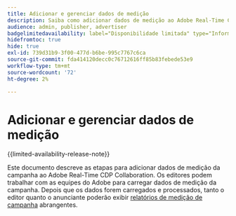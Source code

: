 ```yaml
---
title: Adicionar e gerenciar dados de medição
description: Saiba como adicionar dados de medição ao Adobe Real-Time CDP Collaboration.
audience: admin, publisher, advertiser
badgelimitedavailability: label="Disponibilidade limitada" type="Informative" url="https://helpx.adobe.com/br/legal/product-descriptions/real-time-customer-data-platform-collaboration.html newtab=true"
hidefromtoc: true
hide: true
exl-id: 739d31b9-3f00-477d-b6be-995c7767c6ca
source-git-commit: fda414120decc0c76712616ff85b83febede53e9
workflow-type: tm+mt
source-wordcount: '72'
ht-degree: 2%

---
```


# Adicionar e gerenciar dados de medição

{{limited-availability-release-note}}

Este documento descreve as etapas para adicionar dados de medição da campanha ao Adobe Real-Time CDP Collaboration. Os editores podem trabalhar com as equipes do Adobe para carregar dados de medição da campanha. Depois que os dados forem carregados e processados, tanto o editor quanto o anunciante poderão exibir [relatórios de medição de campanha](/help/guide/collaborate/measure.md) abrangentes.
